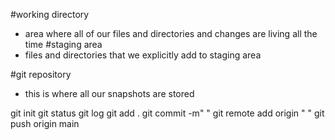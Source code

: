 #working directory
- area where all of our files and directories and changes are living all the time
#staging area
- files and directories that we explicitly add to staging area

#git repository
- this is where all our snapshots are stored

git init 
git status
git log
git add .
git commit -m" "
git remote add origin " "
git push origin main